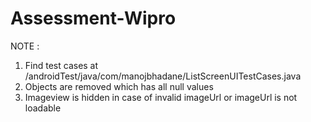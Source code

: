# Assessment-Wipro

NOTE : 
1. Find test cases at /androidTest/java/com/manojbhadane/ListScreenUITestCases.java
2. Objects are removed which has all null values
3. Imageview is hidden in case of invalid imageUrl or imageUrl is not loadable
